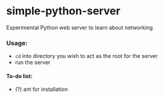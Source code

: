 # simple-python-server
Experimental Python web server to learn about networking

### Usage:
- `cd` into directory you wish to act as the root for the server
- run the server

#### To-do list:
- (?) ant for installation
